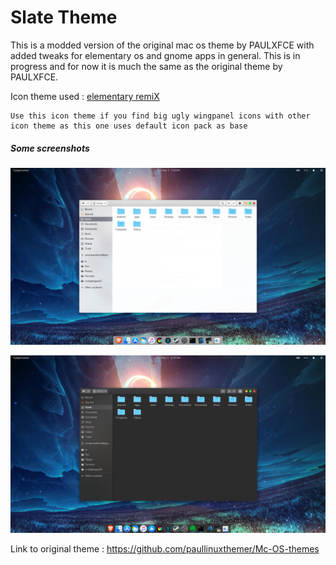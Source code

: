 
# Slate Theme

This is a modded version of the original mac os theme by PAULXFCE with added tweaks for elementary os and gnome apps in general. 
This is in progress and for now it is much the same as the original theme by PAULXFCE.

Icon theme used : [elementary remiX](https://github.com/surajmandalcell/elementary-remiX) 
    
    Use this icon theme if you find big ugly wingpanel icons with other icon theme as this one uses default icon pack as base

##### Some screenshots

![light theme](preview/preview1.png)  

![dark theme](preview/preview1-dark.png) 


Link to original theme : https://github.com/paullinuxthemer/Mc-OS-themes

